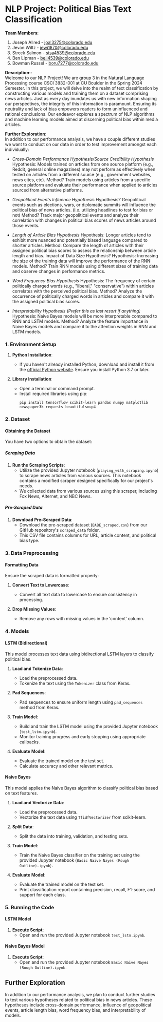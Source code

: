 # NLP Project: Political Bias Text Classification

**Team Members**:

1. Joseph Allred - joal3275@colorado.edu
2. Jevan Wiltz - jewi1870@colorado.edu
3. Streck Salmon - stsa4539@colorado.edu
4. Ben Lipman - beli4539@colorado.edu
5. Bowman Russel - boru7277@colorado.edu


**Description:**: <br/>
Welcome to our NLP Project! We are group 3 in the Natural Language Processing course CSCI 3832-001 at CU Boulder in the Spring 2024 Semester. In this project, we will delve into the realm of text classification by constructing various models and training them on a dataset comprising news articles. Just as every day inundates us with new information shaping our perspectives, the integrity of this information is paramount. Ensuring its neutrality and lack of bias empowers readers to form uninfluenced and rational conclusions. Our endeavor explores a spectrum of NLP algorithms and machine learning models aimed at discerning political bias within media articles.

**Further Exploration:** <br/>
In addition to our performance analysis, we have a couple different studies we want to conduct
on our data in order to test improvement amongst each individually:
* *Cross-Domain Performance Hypothesis/Source Credibility Hypothesis*
Hypothesis: Models trained on articles from one source platform (e.g., Reddit, general online magazines) may not perform as effectively when tested on articles from a different source (e.g., government websites, news cites, etc).
Method? Train models using articles from a specific source platform and evaluate their performance when applied to articles sourced from alternative platforms.

* *Geopolitical Events Influence Hypothesis*
Hypothesis? Geopolitical events such as elections, wars, or diplomatic summits will influence the political bias of news articles. (i.e. utilizing headlines to test for bias or not)
Method? Track major geopolitical events and analyze their correlation with changes in political bias scores of news articles around those events.

* *Length of Article Bias Hypothesis*
Hypothesis: Longer articles tend to exhibit more nuanced and potentially biased language compared to shorter articles.
Method: Compare the length of articles with their assigned political bias scores to assess the relationship between article length and bias.
Impact of Data Size Hypothesis?
Hypothesis: Increasing the size of the training data will improve the performance of the RNN models.
Method?  Train RNN models using different sizes of training data and observe changes in performance metrics.

* *Word Frequency Bias Hypothesis*
Hypothesis: The frequency of certain politically charged words (e.g., "liberal," "conservative") within articles correlates with the perceived political bias.
Method? Analyze the occurrence of politically charged words in articles and compare it with the assigned political bias scores.

* *Interpretability Hypothesis (Prefer this as last resort if anything)*
Hypothesis: Naive Bayes models will be more interpretable compared to RNN and LSTM models.
Method? Analyze the feature importance in Naive Bayes models and compare it to the attention weights in RNN and LSTM models.

### 1. Environment Setup

1. **Python Installation**:
   - If you haven't already installed Python, download and install it from the [official Python website](https://www.python.org/). Ensure you install Python 3.7 or later.

2. **Library Installation**:
   - Open a terminal or command prompt.
   - Install required libraries using pip:
     ```
     pip install tensorflow scikit-learn pandas numpy matplotlib newspaper3k requests beautifulsoup4
     ```

### 2. Dataset

#### Obtaining the Dataset

You have two options to obtain the dataset:

##### Scraping Data

1. **Run the Scraping Scripts**:
   - Utilize the provided Jupyter notebook (`playing_with_scraping.ipynb`) to scrape news articles from various sources. This notebook contains a modified scraper designed specifically for our project's needs.
   - We collected data from various sources using this scraper, including Fox News, Alternet, and NBC News.

##### Pre-Scraped Data

1. **Download Pre-Scraped Data**:
   - Download the pre-scraped dataset (`BABE_scraped.csv`) from our GitHub repository's `scraped_data` folder.
   - This CSV file contains columns for URL, article content, and political bias type.

### 3. Data Preprocessing

#### Formatting Data

Ensure the scraped data is formatted properly:

1. **Convert Text to Lowercase**:
   - Convert all text data to lowercase to ensure consistency in processing.

2. **Drop Missing Values**:
   - Remove any rows with missing values in the 'content' column.

### 4. Models

#### LSTM (Bidirectional)

This model processes text data using bidirectional LSTM layers to classify political bias.

1. **Load and Tokenize Data**:
   - Load the preprocessed data.
   - Tokenize the text using the `Tokenizer` class from Keras.

2. **Pad Sequences**:
   - Pad sequences to ensure uniform length using `pad_sequences` method from Keras.

3. **Train Model**:
   - Build and train the LSTM model using the provided Jupyter notebook (`test_lstm.ipynb`).
   - Monitor training progress and early stopping using appropriate callbacks.

4. **Evaluate Model**:
   - Evaluate the trained model on the test set.
   - Calculate accuracy and other relevant metrics.

#### Naive Bayes

This model applies the Naive Bayes algorithm to classify political bias based on text features.

1. **Load and Vectorize Data**:
   - Load the preprocessed data.
   - Vectorize the text data using `TfidfVectorizer` from scikit-learn.

2. **Split Data**:
   - Split the data into training, validation, and testing sets.

3. **Train Model**:
   - Train the Naive Bayes classifier on the training set using the provided Jupyter notebook (`Basic Naive Nayes (Rough Outline).ipynb`).

4. **Evaluate Model**:
   - Evaluate the trained model on the test set.
   - Print classification report containing precision, recall, F1-score, and support for each class.

### 5. Running the Code

#### LSTM Model

1. **Execute Script**:
   - Open and run the provided Jupyter notebook `test_lstm.ipynb`.

#### Naive Bayes Model

1. **Execute Script**:
   - Open and run the provided Jupyter notebook `Basic Naive Nayes (Rough Outline).ipynb`.

## Further Exploration

In addition to our performance analysis, we plan to conduct further studies to test various hypotheses related to political bias in news articles. These hypotheses include cross-domain performance, influence of geopolitical events, article length bias, word frequency bias, and interpretability of models.
